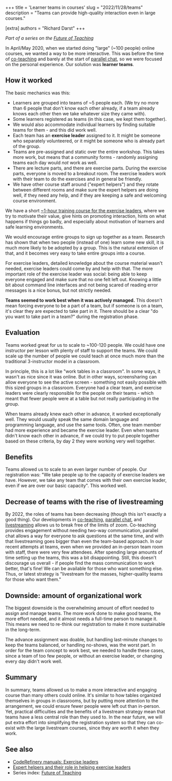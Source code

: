 +++
title = 'Learner teams in courses'
slug = "2022/11/28/teams"
description = "Teams can provide high-quality interaction even in large courses."

[extra]
authors = "Richard Darst"
+++

*Part of a series on the [Future of
Teaching](@/blog/2022-10-17-future-of-teaching.md)*

In April/May 2020, when we started doing "large" (~100 people) online
courses, we wanted a way to be more interactive.  This was before the
time of [co-teaching](@/blog/2022-10-31-co-teaching.md) and
barely at the start of [parallel
chat](@/blog/2022-10-24-parallel-chat.md), so we were focused
on the personal experience.  Our solution was **learner teams**.

## How it worked

The basic mechanics was this:
- Learners are grouped into teams of ~5 people each.  (We try no more
  than 6 people that don't know each other already, if a team already
  knows each other then we take whatever size they came with).
- Some learners registered as teams (in this case, we kept them
  together).
- We would also accommodate individual learners by finding suitable
  teams for them - and this did work well.
- Each team has an **exercise leader** assigned to it.  It might be
  someone who separately volunteered, or it might be someone who is
  already part of the group.
- Teams are pre-assigned and static over the entire workshop.  This
  takes more work, but means that a community forms - randomly
  assigning teams each day would *not* work as well.
- There are lecture parts, and there are exercise parts.  During the
  exercise parts, everyone is moved to a breakout room.  The exercise
  leaders work with their team to do the exercises and in general be
  friendly.
- We have other course staff around ("expert helpers") and they rotate
  between different rooms and make sure the expert helpers are doing
  well, if they need any help, and if they are keeping a safe and
  welcoming course environment.

We have a short [~1-hour training course for the exercise
leaders](https://coderefinery.github.io/manuals/exercise-leaders/),
where we try to motivate their value, give hints on promoting
interaction, hints on what happens if things go badly, and especially
about motivation of learners and safe learning environments.

We would encourage entire groups to sign up together as a team.
Research has shown that when two people (instead of one) learn some
new skill, it is much more likely to be adopted by a group.  This is
the natural extension of that, and it becomes very easy to take entire
groups into a course.

For exercise leaders, detailed knowledge about the course material
wasn't needed, exercise leaders could come by and help with that.  The
more important role of the exercise leader was social: being able to
keep everyone engaged and make sure that no one felt left out.
Knowing a little bit about command line interfaces and not being
scared of reading error messages is a nice bonus, but not strictly
needed.

**Teams seemed to work best when it was actively managed.**  This
doesn't mean forcing everyone to be a part of a team, but if someone
is on a team, it's clear they are expected to take part in it.  There
should be a clear "do you want to take part in a team?" during the
registration phase.


## Evaluation

Teams worked great for us to scale to ~100-120 people.  We could have
one instructor per lesson with plenty of staff to support the teams.
We could scale up the number of people we could teach at once much
more than the traditional 3-instructor model in a classroom.

In principle, this is a lot like "work tables in a classroom".  In
some ways, it wasn't as nice since it was online.  But in other ways,
screensharing can allow everyone to see the active screen - something
not easily possible with this sized groups in a classroom.  Everyone
had a clear team, and exercise leaders were clearly responsible for
the people on their teams - which meant that fewer people were at a
table but not really participating in the group.

When teams already knew each other in advance, it worked exceptionally
well.  They would usually speak the same domain language and
programming language, and use the same tools.  Often, one team member
had more experience and became the exercise leader.  Even when teams
didn't know each other in advance, if we could try to put people
together based on these criteria, by day 2 they were working very well
together.


## Benefits

Teams allowed us to scale to an even larger number of people.  Our
registration was: "We take people up to the capacity of exercise leaders we
have.  However, we take any team that comes with their own exercise
leader, even if we are over our basic capacity".  This worked well.


## Decrease of teams with the rise of livestreaming

By 2022, the roles of teams has been decreasing (though this isn't
exactly a good thing).  Our developments in
[co-teaching](@/blog/2022-10-31-co-teaching.md),  [parallel
chat](@/blog/2022-10-24-parallel-chat.md), and
[livestreaming](2022-11-14-livestreaming-courses.md) allows us to
break free of the limits of zoom.  Co-teaching provides engagement
without needing two-way communication, parallel chat allows a way for
everyone to ask questions at the same time, and with that
livestreaming goes bigger than even the team-based approach.  In our
recent attempts at teams, even when we provided an in-person team room
with staff, there were very few attendees.  After spending large
amounts of time setting up the teams, this was a bit disappointing.
Still, this doesn't discourage us overall - if people find the mass
communication to work better, that's fine!  We can be available for
those who want something else.  Thus, or latest strategy is
"livestream for the masses, higher-quality teams for those who want
them."


## Downside: amount of organizational work

The biggest downside is the overwhelming amount of effort needed to
assign and manage teams.  The more work done to make good teams, the
more effort needed, and it almost needs a full-time person to manage
it.  This means we need to re-think our registration to make it more
sustainable in the long-term.

The advance assignment was doable, but handling last-minute changes to
keep the teams balanced, or handling no-shows, was the worst part.  In
order for the team concept to work best, we needed to handle these
cases, since a team of too few people, or without an exercise leader,
or changing every day didn't work well.


## Summary

In summary, teams allowed us to make a more interactive and engaging
course than many others could online.  It's similar to how tables
organized themselves in groups in classrooms, but by putting more
attention to the arrangement, we could ensure fewer people were left
out than in-person.  Yet, practical difficulties and the benefits of a
livestream strategy mean that teams have a less central role than they
used to.  In the near future, we will put extra effort into
simplifying the registration system so that they can co-exist with the
large livestream courses, since they are worth it when they work.



## See also

* [CodeRefinery manuals: Exercise
  leaders](https://coderefinery.github.io/manuals/exercise-leaders/)
* [Expert helpers and their role in helping exercise
  leaders](https://coderefinery.github.io/manuals/expert-helpers/)
* Series index: [Future of Teaching](@/blog/2022-10-17-future-of-teaching.md)
